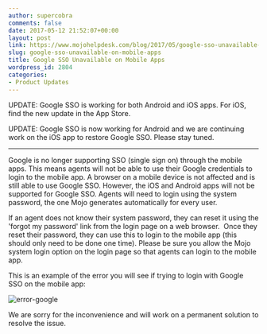 ```yaml
---
author: supercobra
comments: false
date: 2017-05-12 21:52:07+00:00
layout: post
link: https://www.mojohelpdesk.com/blog/2017/05/google-sso-unavailable-on-mobile-apps/
slug: google-sso-unavailable-on-mobile-apps
title: Google SSO Unavailable on Mobile Apps
wordpress_id: 2804
categories:
- Product Updates
---
```


UPDATE: Google SSO is working for both Android and iOS apps. For iOS, find the new update in the App Store.

UPDATE: Google SSO is now working for Android and we are continuing work on the iOS app to restore Google SSO. Please stay tuned.

---

Google is no longer supporting SSO (single sign on) through the mobile apps. This means agents will not be able to use their Google credentials to login to the mobile app. A browser on a mobile device is not affected and is still able to use Google SSO. However, the iOS and Android apps will not be supported for Google SSO. Agents will need to login using the system password, the one Mojo generates automatically for every user.

If an agent does not know their system password, they can reset it using the 'forgot my password' link from the login page on a web browser.  Once they reset their password, they can use this to login to the mobile app (this should only need to be done one time). Please be sure you allow the Mojo system login option on the login page so that agents can login to the mobile app.

This is an example of the error you will see if trying to login with Google SSO on the mobile app:

![error-google](http://www.mojohelpdesk.com/blog/wordpress/wp-content/uploads/2017/05/error-google.jpg)



We are sorry for the inconvenience and will work on a permanent solution to resolve the issue.


